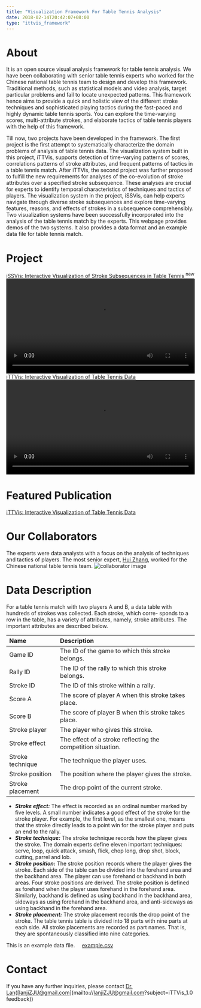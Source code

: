 ```yaml
---
title: "Visualization Framework For Table Tennis Analysis"
date: 2018-02-14T20:42:07+08:00
type: "ittvis_framework"
---
```

# About
It is an open source visual analysis framework for table tennis analysis. We have been collaborating with senior table tennis experts who worked for the Chinese national table tennis team to design and develop this framework. Traditional methods, such as statistical models and video analysis, target particular problems and fail to locate unexpected patterns. This framework hence aims to provide a quick and holistic view of the different stroke techniques and sophisticated playing tactics during the fast-paced and highly dynamic table tennis sports. You can explore the time-varying scores, multi-attribute strokes, and elaborate tactics of table tennis players with the help of this framework.

Till now, two projects have been developed in the framework. The first project is the first attempt to systematically characterize the domain problems of analysis of table tennis data. The visualization system built in this project, iTTVis, supports detection of time-varying patterns of scores, correlations patterns of stroke attributes, and frequent patterns of tactics in a table tennis match. After iTTVis, the second project was further proposed to fulfill the new requirements for analyses of the co-evolution of stroke attributes over a specified stroke subsequence. These analyses are crucial for experts to identify temporal characteristics of techniques and tactics of players. The visualization system in the project, iSSVis, can help experts navigate through diverse stroke subsequences and explore time-varying features, reasons, and effects of strokes in a subsequence comprehensibly. Two visualization systems have been successfully incorporated into the analysis of the table tennis match by the experts. This webpage provides demos of the two systems. It also provides a data format and an example data file for table tennis match.

# Project
<p>
<div class="link project">
  <a href="/ittvis_framework/issvis">
    <i class="fa fa-cube"></i>
    <highlight>iSSVis: Interactive Visualization of Stroke Subsequences in Table Tennis</highlight>
    <sup class="flag">new</sup>
  </a>
</div>
<div class="project">
  <video src="/videos/issvis.mp4" controls="controls" width="100%"></video>
</div>

<div class="link project">
  <a href="/ittvis_framework/ittvis">
    <i class="fa fa-cube"></i>iTTVis: Interactive Visualization of Table Tennis Data
  </a>
</div>
<div class="project">
  <video src="/videos/ittvis.mp4" controls="controls" width="100%"></video>
</div>
</p>

# Featured Publication
<p>
<div class="link publication">
  <a href="/publications/ittvis">
    <i class="fa fa-book"></i>iTTVis: Interactive Visualization of Table Tennis Data
  </a>
</div>
</p>

# Our Collaborators
The experts were data analysts with a focus on the analysis of techniques and tactics of players. The most senior expert, [Hui Zhang](http://mypage.zju.edu.cn/sports_science_zhanghui), worked for the Chinese national table tennis team.
![collaborator image](/images/ittvis_framework/collaborator.png)

# Data Description
For a table tennis match with two players A and B, a data table with hundreds of strokes was collected. Each stroke, which corre- sponds to a row in the table, has a variety of attributes, namely, stroke attributes. The important attributes are described below.

|    Name    |  Description  |
|:-------|:-------------|
| Game ID  |  The ID of the game to which this stroke belongs.  |
| Rally ID  |  The ID of the rally to which this stroke belongs.  |
| Stroke ID  |  The ID of this stroke within a rally. |
| Score A  |  The score of player A when this stroke takes place. |
| Score B  |  The score of player B when this stroke takes place. |
| Stroke player  |  The player who gives this stroke. |
| Stroke effect  |  The effect of a stroke reflecting the competition situation.  |
| Stroke technique  |  The technique the player uses. |
| Stroke position  |  The position where the player gives the stroke. |
| Stroke placement |  The drop point of the current stroke. |
<p></p>

* _**Stroke effect:**_ The effect is recorded as an ordinal number marked by five levels. A small number indicates a good effect of the stroke for the stroke player. For example, the first level, as the smallest one, means that the stroke directly leads to a point win for the stroke player and puts an end to the rally.
* _**Stroke technique:**_ The stroke technique records how the player gives the stroke. The domain experts define eleven important techniques: serve, loop, quick attack, smash, flick, chop long, drop shot, block, cutting, parrel and lob.
* _**Stroke position:**_ The stroke position records where the player gives the stroke. Each side of the table can be divided into the forehand area and the backhand area. The player can use forehand or backhand in both areas. Four stroke positions are derived. The stroke position is defined as forehand when the player uses forehand in the forehand area. Similarly, backhand is defined as using backhand in the backhand area, sideways as using forehand in the backhand area, and anti-sideways as using backhand in the forehand area.
* _**Stroke placement:**_ The stroke placement records the drop point of the stroke. The table tennis table is divided into 18 parts with nine parts at each side. All stroke placements are recorded as part names. That is, they are spontaneously classified into nine categories.

<p class="link">
  This is an example data file.
  <a href="/files/ittvis_data.csv">
    <i class="fa fa-file-excel-o" style="margin-left: 10px; margin-right: 5px;"></i>example.csv
  </a>
</p>

# Contact
If you have any further inquiries, please contact [Dr. Lan](lanjizju.github.io/)([lanjiZJU@gmail.com](mailto://lanjiZJU@gmail.com?subject=iTTVis_1.0 feedback))
